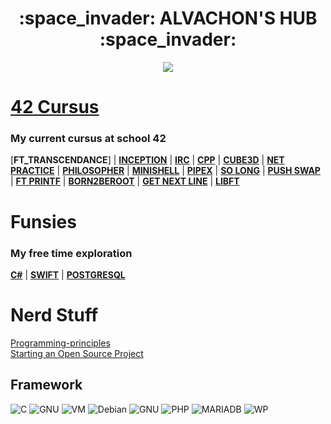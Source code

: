 <p align="center">
<h1 align="center"> :space_invader: ALVACHON'S HUB :space_invader: </h1>
</p>
<p align="center">
  <img src="https://media.giphy.com/media/CuuSHzuc0O166MRfjt/giphy.gif">
</p>

# [42 Cursus](https://42quebec.com/)
### My current cursus at school 42
[**FT_TRANSCENDANCE**] | [**INCEPTION**](https://github.com/alvachon/42_inception) | [**IRC**](https://github.com/alvachon/IRC42) | [**CPP**](https://github.com/alvachon/42_cpp) | [**CUBE3D**](https://github.com/alvachon/42_cub3d) | [**NET PRACTICE**](https://github.com/alvachon/42_netpractice) | [**PHILOSOPHER**](https://github.com/alvachon/42_philosopher) | [**MINISHELL**](https://github.com/alvachon/minishell) | [**PIPEX**](https://github.com/alvachon/42_pipex) | [**SO LONG**](https://github.com/alvachon/42_so_long) | [**PUSH SWAP**](https://github.com/alvachon/42_push_swap) | [**FT PRINTF**](https://github.com/alvachon/42_ft_printf) | [**BORN2BEROOT**](https://github.com/alvachon/42_born2beroot) | [**GET NEXT LINE**](https://github.com/alvachon/42_get_next_line) | [**LIBFT**](https://github.com/alvachon/42_libft)
# Funsies
### My free time exploration
[**C#**](https://github.com/alvachon/csharp_learn) | [**SWIFT**](https://github.com/alvachon/swift_learn) | [**POSTGRESQL**](https://github.com/alvachon/postgres_note)

# Nerd Stuff
[Programming-principles](https://github.com/webpro/programming-principles)\
[Starting an Open Source Project](https://opensource.guide/starting-a-project/)

## Framework
![C](https://img.shields.io/badge/C-00599C?style=for-the-badge&logo=c&logoColor=white)   ![GNU](https://img.shields.io/badge/GNU%20Bash-4EAA25?style=for-the-badge&logo=GNU%20Bash&logoColor=white)   ![VM](https://img.shields.io/badge/VirtualBox-21416b?style=for-the-badge&logo=VirtualBox&logoColor=white)  ![Debian](https://img.shields.io/badge/Debian-A81D33?style=for-the-badge&logo=debian&logoColor=white)  ![GNU](https://img.shields.io/badge/GNU%20Bash-4EAA25?style=for-the-badge&logo=GNU%20Bash&logoColor=white)   ![PHP](https://img.shields.io/badge/PHP-777BB4?style=for-the-badge&logo=php&logoColor=white)   ![MARIADB](https://img.shields.io/badge/MariaDB-003545?style=for-the-badge&logo=mariadb&logoColor=white)   ![WP](https://img.shields.io/badge/Wordpress-21759B?style=for-the-badge&logo=wordpress&logoColor=white)
